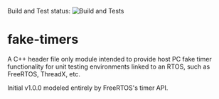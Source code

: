 Build and Test status: ![Build and Tests](https://github.com/covemountainsoftware/fake-timers/actions/workflows/cmake.yml/badge.svg)


# fake-timers
A C++ header file only module intended to provide host PC fake timer functionality for unit testing environments linked to an RTOS, such as FreeRTOS, ThreadX, etc.

Initial v1.0.0 modeled entirely by FreeRTOS's timer API.
